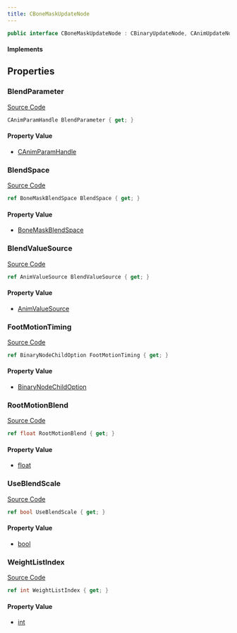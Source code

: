 ```yaml
---
title: CBoneMaskUpdateNode
---
```


```csharp
public interface CBoneMaskUpdateNode : CBinaryUpdateNode, CAnimUpdateNodeBase, ISchemaClass<CAnimUpdateNodeBase>, ISchemaClass<CBinaryUpdateNode>, ISchemaClass<CBoneMaskUpdateNode>, ISchemaField, ISchemaClass, INativeHandle
```

#### Implements

## Properties

### BlendParameter

[Source Code](https://github.com/swiftly-solution/swiftlys2/blob/main/managed/src/SwiftlyS2.Generated/Schemas/Interfaces/CBoneMaskUpdateNode.cs#L29)

```csharp
CAnimParamHandle BlendParameter { get; }
```

#### Property Value

- [CAnimParamHandle](/docs/api/shared/schemadefinitions/canimparamhandle)

### BlendSpace

[Source Code](https://github.com/swiftly-solution/swiftlys2/blob/main/managed/src/SwiftlyS2.Generated/Schemas/Interfaces/CBoneMaskUpdateNode.cs#L21)

```csharp
ref BoneMaskBlendSpace BlendSpace { get; }
```

#### Property Value

- [BoneMaskBlendSpace](/docs/api/shared/schemadefinitions/bonemaskblendspace)

### BlendValueSource

[Source Code](https://github.com/swiftly-solution/swiftlys2/blob/main/managed/src/SwiftlyS2.Generated/Schemas/Interfaces/CBoneMaskUpdateNode.cs#L27)

```csharp
ref AnimValueSource BlendValueSource { get; }
```

#### Property Value

- [AnimValueSource](/docs/api/shared/schemadefinitions/animvaluesource)

### FootMotionTiming

[Source Code](https://github.com/swiftly-solution/swiftlys2/blob/main/managed/src/SwiftlyS2.Generated/Schemas/Interfaces/CBoneMaskUpdateNode.cs#L23)

```csharp
ref BinaryNodeChildOption FootMotionTiming { get; }
```

#### Property Value

- [BinaryNodeChildOption](/docs/api/shared/schemadefinitions/binarynodechildoption)

### RootMotionBlend

[Source Code](https://github.com/swiftly-solution/swiftlys2/blob/main/managed/src/SwiftlyS2.Generated/Schemas/Interfaces/CBoneMaskUpdateNode.cs#L19)

```csharp
ref float RootMotionBlend { get; }
```

#### Property Value

- [float](https://learn.microsoft.com/dotnet/api/system.single)

### UseBlendScale

[Source Code](https://github.com/swiftly-solution/swiftlys2/blob/main/managed/src/SwiftlyS2.Generated/Schemas/Interfaces/CBoneMaskUpdateNode.cs#L25)

```csharp
ref bool UseBlendScale { get; }
```

#### Property Value

- [bool](https://learn.microsoft.com/dotnet/api/system.boolean)

### WeightListIndex

[Source Code](https://github.com/swiftly-solution/swiftlys2/blob/main/managed/src/SwiftlyS2.Generated/Schemas/Interfaces/CBoneMaskUpdateNode.cs#L17)

```csharp
ref int WeightListIndex { get; }
```

#### Property Value

- [int](https://learn.microsoft.com/dotnet/api/system.int32)

